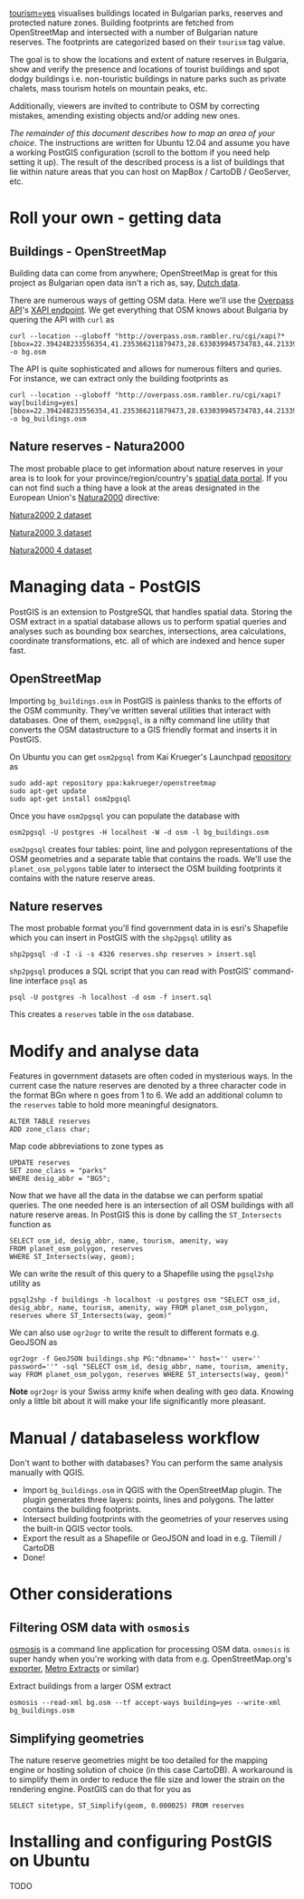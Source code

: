 [tourism=yes](htpp://apps.ndvk.nl/tourism=yes)
 visualises buildings located in Bulgarian parks, reserves and protected nature zones. Building footprints are fetched from OpenStreetMap and intersected with a number of Bulgarian nature reserves. The footprints are categorized based on their ```tourism``` tag value. 

The goal is to show the locations and extent of nature reserves in Bulgaria, show and verify the presence and locations of tourist buildings and spot dodgy buildings i.e. non-touristic buildings in nature parks such as private chalets, mass tourism hotels on mountain peaks, etc.

Additionally, viewers are invited to contribute to OSM by correcting mistakes, amending existing objects and/or adding new ones. 

*The remainder of this document describes how to map an area of your choice*. The instructions are written for Ubuntu 12.04 and assume you have a working PostGIS configuration (scroll to the bottom if you need help setting it up). The result of the described process is a list of buildings that lie within nature areas that you can host on MapBox / CartoDB / GeoServer, etc. 

Roll your own - getting data
============================
Buildings - OpenStreetMap
-------------------------
Building data can come from anywhere; OpenStreetMap is great for this project as Bulgarian open data isn't a rich as, say, [Dutch data](http://citysdk.waag.org/buildings/).

There are numerous ways of getting OSM data. Here we'll use the [Overpass API](http://wiki.openstreetmap.org/wiki/Overpass_API)'s [XAPI endpoint](http://wiki.openstreetmap.org/wiki/Overpass_API/XAPI_Compatibility_Layer). We get everything that OSM knows about Bulgaria by quering the API with ```curl``` as

    curl --location --globoff "http://overpass.osm.rambler.ru/cgi/xapi?*[bbox=22.394248233556354,41.235366211879473,28.633039945734783,44.213393561835581]" -o bg.osm

The API is quite sophisticated and allows for numerous filters and quries. For instance, we can extract only the building footprints as

    curl --location --globoff "http://overpass.osm.rambler.ru/cgi/xapi?way[building=yes][bbox=22.394248233556354,41.235366211879473,28.633039945734783,44.213393561835581]" -o bg_buildings.osm

Nature reserves - Natura2000
----------------------------
The most probable place to get information about nature reserves in your area is to look for your province/region/country's [spatial data portal](http://www.geo.admin.ch/internet/geoportal/en/home.html). If you can not find such a thing have a look at the areas designated in the European Union's [Natura2000](http://en.wikipedia.org/wiki/Natura_2000) directive:
    
[Natura2000 2 dataset](http://www.eea.europa.eu/data-and-maps/data/natura-2)

[Natura2000 3 dataset](http://www.eea.europa.eu/data-and-maps/data/natura-3)

[Natura2000 4 dataset](http://www.eea.europa.eu/data-and-maps/data/natura-4)

Managing data - PostGIS
=======================
PostGIS is an extension to PostgreSQL that handles spatial data. Storing the OSM extract in a spatial database allows us to perform spatial queries and analyses such as bounding box searches, intersections, area calculations, coordinate transformations, etc. all of which are indexed and hence super fast. 


OpenStreetMap
-------------
Importing ```bg_buildings.osm``` in PostGIS is painless thanks to the efforts of the OSM community. They've written several utilities that interact with databases. One of them, ```osm2pgsql```, is a nifty command line utility that converts the OSM datastructure to a GIS friendly format and inserts it in PostGIS.

On Ubuntu you can get ```osm2pgsql``` from Kai Krueger's Launchpad [repository](https://launchpad.net/~kakrueger/+archive/openstreetmap) as

    sudo add-apt repository ppa:kakrueger/openstreetmap
    sudo apt-get update
    sudo apt-get install osm2pgsql

Once you have ```osm2pgsql``` you can populate the database with

    osm2pgsql -U postgres -H localhost -W -d osm -l bg_buildings.osm

```osm2pgsql``` creates four tables: point, line and polygon representations of the OSM geometries and a separate table that contains the roads. We'll use the ```planet_osm_polygons``` table later to intersect the OSM building footprints it contains with the nature reserve areas. 

Nature reserves
----------------
The most probable format you'll find government data in is esri's Shapefile which you can insert in PostGIS with the ```shp2pgsql``` utility as

    shp2pgsql -d -I -i -s 4326 reserves.shp reserves > insert.sql

```shp2pgsql``` produces a SQL script that you can read with PostGIS' command-line interface ```psql``` as

    psql -U postgres -h localhost -d osm -f insert.sql    

This creates a ```reserves``` table in the ```osm``` database.

Modify and analyse data
=======================
Features in government datasets are often coded in mysterious ways. In the current case the nature reserves are denoted by a three character code in the format BGn where n goes from 1 to 6. We add an additional column to the ```reserves``` table to hold more meaningful designators. 

    ALTER TABLE reserves
    ADD zone_class char;

Map code abbreviations to zone types as

    UPDATE reserves
    SET zone_class = "parks"
    WHERE desig_abbr = "BG5";

Now that we have all the data in the databse we can perform spatial queries. The one needed here is an intersection of all OSM buildings with all nature reserve areas. In PostGIS this is done by calling the ```ST_Intersects``` function as
    
    SELECT osm_id, desig_abbr, name, tourism, amenity, way 
    FROM planet_osm_polygon, reserves
    WHERE ST_Intersects(way, geom);

We can write the result of this query to a Shapefile using the ```pgsql2shp``` utility as

    pgsql2shp -f buildings -h localhost -u postgres osm "SELECT osm_id, desig_abbr, name, tourism, amenity, way FROM planet_osm_polygon, reserves where ST_Intersects(way, geom)"

We can also use ```ogr2ogr``` to write the result to different formats e.g. GeoJSON as

    ogr2ogr -f GeoJSON buildings.shp PG:"dbname='' host='' user='' password=''" -sql "SELECT osm_id, desig_abbr, name, tourism, amenity, way FROM planet_osm_polygon, reserves WHERE ST_intersects(way, geom)"

**Note** ```ogr2ogr``` is your Swiss army knife when dealing with geo data. Knowing only a little bit about it will make your life significantly more pleasant.


Manual / databaseless workflow
==============================
Don't want to bother with databases? You can perform the same analysis manually with QGIS. 


* Import ```bg_buildings.osm``` in QGIS with the OpenStreetMap plugin. The plugin generates three layers: points, lines and polygons. The latter contains the building footprints. 
* Intersect building footprints with the geometries of your reserves using the built-in QGIS vector tools. 
* Export the result as a Shapefile or GeoJSON and load in e.g. Tilemill / CartoDB
* Done! 

Other considerations
====================

Filtering OSM data with ```osmosis```
-------------------------------------
[osmosis](http://wiki.openstreetmap.org/wiki/Osmosis) is a command line application for processing OSM data. ```osmosis``` is super handy when you're working with data from e.g. OpenStreetMap.org's [exporter](http://www.openstreetmap.org/export), [Metro Extracts](http://metro.teczno.com/#sofia) or similar)

Extract buildings from a larger OSM extract

    osmosis --read-xml bg.osm --tf accept-ways building=yes --write-xml bg_buildings.osm
        
Simplifying geometries
----------------------
The nature reserve geometries might be too detailed for the mapping engine or hosting solution of choice (in this case CartoDB). A workaround is to simplify them in order to reduce the file size and lower the strain on the rendering engine. PostGIS can do that for you as 

    SELECT sitetype, ST_Simplify(geom, 0.000025) FROM reserves

Installing and configuring PostGIS on Ubuntu
============================================

TODO